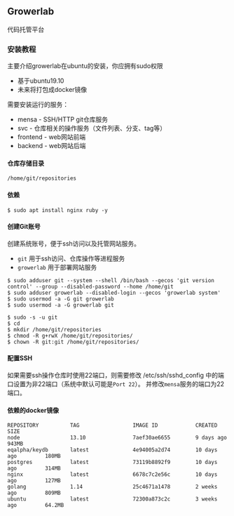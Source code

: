 ## Growerlab 

代码托管平台

### 安装教程

主要介绍growerlab在ubuntu的安装，你应拥有sudo权限

- 基于ubuntu19.10
- 未来将打包成docker镜像

需要安装运行的服务：

- mensa - SSH/HTTP git仓库服务
- svc - 仓库相关的操作服务（文件列表、分支、tag等）
- frontend - web网站前端
- backend - web网站后端
  
#### 仓库存储目录

```
/home/git/repositories
```

#### 依赖

```shell
$ sudo apt install nginx ruby -y
```

#### 创建Git账号

创建系统账号，便于ssh访问以及托管网站服务。
- `git` 用于ssh访问、仓库操作等进程服务
- `growerlab` 用于部署网站服务

```shell
$ sudo adduser git --system --shell /bin/bash --gecos 'git version control' --group --disabled-password --home /home/git
$ sudo adduser growerlab --disabled-login --gecos 'growerlab system'
$ sudo usermod -a -G git growerlab
$ sudo usermod -a -G growerlab git

$ sudo -s -u git
$ cd
$ mkdir /home/git/repositories
$ chmod -R g+rwX /home/git/repositories/
$ chown -R git:git /home/git/repositories/
```

#### 配置SSH

如果需要ssh操作仓库时使用22端口，则需要修改 /etc/ssh/sshd_config 中的端口设置为非22端口（系统中默认可能是`Port 22`）。
并修改`mensa`服务的端口为22端口。


#### 依赖的docker镜像

```
REPOSITORY          TAG                 IMAGE ID            CREATED             SIZE
node                13.10               7aef30ae6655        9 days ago          943MB
eqalpha/keydb       latest              4e94005a2d74        10 days ago         180MB
postgres            latest              73119b8892f9        10 days ago         314MB
nginx               latest              6678c7c2e56c        10 days ago         127MB
golang              1.14                25c4671a1478        2 weeks ago         809MB
ubuntu              latest              72300a873c2c        3 weeks ago         64.2MB
```
